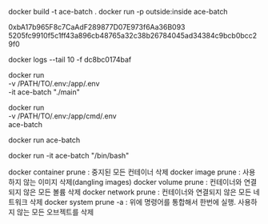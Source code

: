docker build -t ace-batch .
docker run -p outside:inside ace-batch

0xbA17b965F8c7CaAdF289877D07E973f6Aa36B093
5205fc9910f5c1ff43a896cb48765a32c38b26784045ad34384c9bcb0bcc29f0

docker logs --tail 10 -f  dc8bc0174baf

docker run \
    -v /PATH/TO/.env:/app/.env \
    -it ace-batch "./main"

docker run \
    -v /PATH/TO/.env:/app/cmd/.env \
    ace-batch

docker run ace-batch


docker run -it ace-batch "/bin/bash"


docker container prune : 중지된 모든 컨테이너 삭제
docker image prune : 사용하지 않는 이미지 삭제(dangling images)
docker volume prune : 컨테이너와 연결되지 않은 모든 볼륨 삭제
docker network prune : 컨테이너와 연결되지 않은 모든 네트워크 삭제
docker system prune -a : 위에 명령어를 통합해서 한번에 실행. 사용하지 않는 모든 오브젝트를 삭제